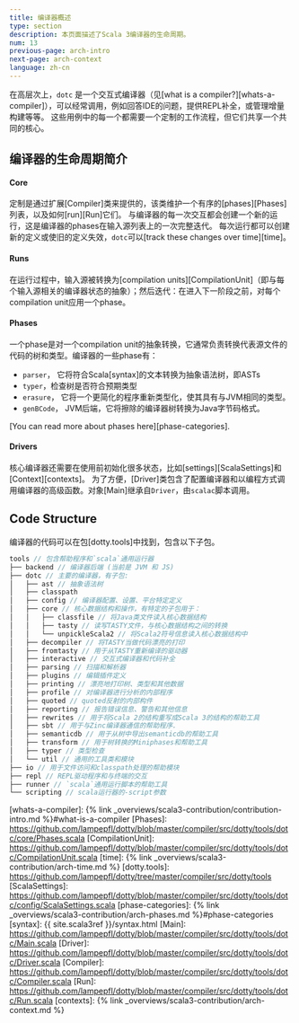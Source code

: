 ```yaml
---
title: 编译器概述
type: section
description: 本页面描述了Scala 3编译器的生命周期。
num: 13
previous-page: arch-intro
next-page: arch-context
language: zh-cn
---
```


在高层次上，`dotc` 是一个交互式编译器（见[what is a compiler?][whats-a-compiler]），可以经常调用，例如回答IDE的问题，提供REPL补全，或管理增量构建等等。
这些用例中的每一个都需要一个定制的工作流程，但它们共享一个共同的核心。

## 编译器的生命周期简介

#### Core

定制是通过扩展[Compiler]类来提供的，该类维护一个有序的[phases][Phases]列表，以及如何[run][Run]它们。
与编译器的每一次交互都会创建一个新的运行，这是编译器的phases在输入源列表上的一次完整迭代。
每次运行都可以创建新的定义或使旧的定义失效，`dotc`可以[track these changes over time][time]。

#### Runs
在运行过程中，输入源被转换为[compilation units][CompilationUnit]（即与每个输入源相关的编译器状态的抽象）；然后迭代：在进入下一阶段之前，对每个compilation unit应用一个phase。

#### Phases
一个phase是对一个compilation unit的抽象转换，它通常负责转换代表源文件的代码的树和类型。编译器的一些phase有：
- `parser`， 它将符合Scala[syntax]的文本转换为抽象语法树，即ASTs
- `typer`，检查树是否符合预期类型
- `erasure`， 它将一个更简化的程序重新类型化，使其具有与JVM相同的类型。
- `genBCode`， JVM后端，它将擦除的编译器树转换为Java字节码格式。

[You can read more about phases here][phase-categories].

#### Drivers

核心编译器还需要在使用前初始化很多状态，比如[settings][ScalaSettings]和[Context][contexts]。
为了方便，[Driver]类包含了配置编译器和以编程方式调用编译器的高级函数。对象[Main]继承自`Driver`，由`scalac`脚本调用。

## Code Structure

编译器的代码可以在包[dotty.tools]中找到，包含以下子包。
```scala
tools // 包含帮助程序和`scala`通用运行器
├── backend // 编译器后端 (当前是 JVM 和 JS)
├── dotc // 主要的编译器，有子包:
│   ├── ast // 抽象语法树
│   ├── classpath
│   ├── config // 编译器配置、设置、平台特定定义
│   ├── core // 核心数据结构和操作，有特定的子包用于：
│   │   ├── classfile // 将Java类文件读入核心数据结构
│   │   ├── tasty // 读写TASTY文件，与核心数据结构之间的转换
│   │   └── unpickleScala2 // 将Scala2符号信息读入核心数据结构中
│   ├── decompiler // 将TASTY当做代码漂亮的打印
│   ├── fromtasty // 用于从TASTY重新编译的驱动器
│   ├── interactive // 交互式编译器和代码补全
│   ├── parsing // 扫描和解析器
│   ├── plugins // 编辑插件定义
│   ├── printing // 漂亮地打印树、类型和其他数据
│   ├── profile // 对编译器进行分析的内部程序
│   ├── quoted // quoted反射的内部构件
│   ├── reporting // 报告错误信息、警告和其他信息
│   ├── rewrites // 用于将Scala 2的结构重写成Scala 3的结构的帮助工具
│   ├── sbt // 用于与Zinc编译器通信的帮助程序.
│   ├── semanticdb // 用于从树中导出semanticdb的帮助工具
│   ├── transform // 用于树转换的Miniphases和帮助工具
│   ├── typer // 类型检查
│   └── util // 通用的工具类和模块
├── io // 用于文件访问和classpath处理的帮助模块
├── repl // REPL驱动程序和与终端的交互
├── runner // `scala`通用运行脚本的帮助工具
└── scripting // scala运行器的-script参数
```

[whats-a-compiler]: {% link _overviews/scala3-contribution/contribution-intro.md %}#what-is-a-compiler
[Phases]: https://github.com/lampepfl/dotty/blob/master/compiler/src/dotty/tools/dotc/core/Phases.scala
[CompilationUnit]: https://github.com/lampepfl/dotty/blob/master/compiler/src/dotty/tools/dotc/CompilationUnit.scala
[time]: {% link _overviews/scala3-contribution/arch-time.md %}
[dotty.tools]: https://github.com/lampepfl/dotty/tree/master/compiler/src/dotty/tools
[ScalaSettings]: https://github.com/lampepfl/dotty/blob/master/compiler/src/dotty/tools/dotc/config/ScalaSettings.scala
[phase-categories]: {% link _overviews/scala3-contribution/arch-phases.md %}#phase-categories
[syntax]: {{ site.scala3ref }}/syntax.html
[Main]: https://github.com/lampepfl/dotty/blob/master/compiler/src/dotty/tools/dotc/Main.scala
[Driver]: https://github.com/lampepfl/dotty/blob/master/compiler/src/dotty/tools/dotc/Driver.scala
[Compiler]: https://github.com/lampepfl/dotty/blob/master/compiler/src/dotty/tools/dotc/Compiler.scala
[Run]: https://github.com/lampepfl/dotty/blob/master/compiler/src/dotty/tools/dotc/Run.scala
[contexts]: {% link _overviews/scala3-contribution/arch-context.md %}
